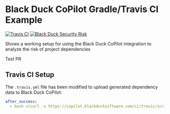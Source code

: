 # Black Duck CoPilot Gradle/Travis CI Example

[![Travis CI](https://travis-ci.org/BlackDuckCoPilot/example-gradle-travis.svg?branch=master)](https://travis-ci.org/BlackDuckCoPilot/example-gradle-travis) [![Black Duck Security Risk](https://copilot.blackducksoftware.com/github/repos/BlackDuckCoPilot/example-gradle-travis/branches/master/badge-risk.svg)](https://copilot.blackducksoftware.com/github/repos/BlackDuckCoPilot/example-gradle-travis/branches/master)

Shows a working setup for using the Black Duck CoPilot integration to analyze the risk of project dependencies

Test PR

## Travis CI Setup

The `.travis.yml` file has been modified to upload generated dependency data to Black Duck CoPilot:

```yaml
after_success:
  - bash <(curl -s https://copilot.blackducksoftware.com/ci/travis/scripts/upload)
```
